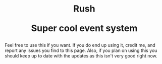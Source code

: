 <h1 align="center"> Rush
    <p>Super cool event system
</h1>

Feel free to use this if you want. If you do end up using it, credit me, and report any issues you find to this page. Also, if you plan on using this you should keep up to date with the updates as this isn't very good right now.
